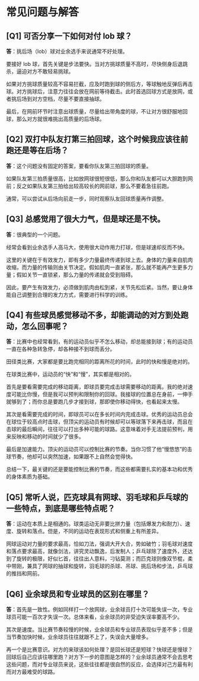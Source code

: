 # 常见问题与解答

## [Q1] 可否分享一下如何对付 lob 球？

**答**：挑后场（lob）球对业余选手来说通常不好处理。

要接好 lob 球，首先关键是步法要快。当对方挑球质量不高时，尽快侧身后退跳杀，逼迫对方不敢轻易挑球。

如果对方挑球质量较高不容易拦截，应及时跑到球的侧后方，等球触地反弹后再击球。对方挑球后，注意力往往会放在网前等待截击。此时首选回球方式是放网，或者挑后场到对方空档，尽量不要直接抽球。

最后，在网前环节时注意出球质量，尽量给出带角度的球，不让对方很舒服地回球，那么对方就很难挑出高质量的后场球。

## [Q2] 双打中队友打第三拍回球，这个时候我应该往前跑还是等在后场？

**答**：这个问题没有固定的答案，要看你队友第三拍回球的质量。

如果队友第三拍质量很高，比如放网球很短很低，那么你和队友都可以大胆跑到网前；反之如果队友第三拍给出较高较长的网前球，那么不要着急往前跑。

通常，可以尝试从后场向前走一步，同时观察队友回球质量再作调整。

## [Q3] 总感觉用了很大力气，但是球还是不快。

**答**：很典型的一个问题。

经常会看到业余选手人高马大，使用很大动作用力打球，但是球速却反而不快。

这里的关键在于有效发力，即有多少力量最终传递到球上去。身体的力量来自肌肉收缩，而力量的传输则由关节决定。假如肌肉一直紧张，那么就不能再产生更多力量；假如关节一直锁紧，那么力量的传递就会受到阻碍。

因此，要产生有效发力，必须做到肌肉由松到紧，关节先松后紧。当然，要让身体能自己调整到合理的发力方式，需要进行科学的训练。

## [Q4] 有些球员感觉移动不多，却能调动的对方到处跑动，怎么回事呢？

**答**：比赛中也经常看到，有的运动员似乎不怎么移动，却总能接到球；有的运动员一直在各种急转急停，却各种接不到球而丢分。

田径类比赛，大家都是要比跑完相同的距离所花的时间，此时的快和慢是绝对的。

在球类比赛中，运动员的“快”和“慢”，其实都是相对的。

首先是要看需要完成的移动距离，即球员要完成击球需要移动的距离。我的绝对速度可能比你慢，但是我可以预判和限制你的回球。我接球的位置总在身前，一伸手就够到了；而你总是要跑几步才接到球，那即使你移动得快，也看起来太慢。

其次是看需要完成的时间，即球员可以在多长时间内完成击球。优秀的运动员总会在球位于较高点时击球，但顶尖的运动员有时候却可以等球落下来再击球，而且在击球的最后瞬间，往往可以打出多种可能的球路。这意味着对手无法提前预判，用来反映和移动的时间就少了很多。

最后是加速能力。顶尖的运动员可以控制比赛的节奏。当你习惯了他“慢悠悠”的击球节奏，他却可以突然加速，如果跟不上自然会觉得快。

总结一下，最关键的还是要能控制比赛的节奏，而这些都需要扎实的基本功和优秀的身体素质为基础。

## [Q5] 常听人说，匹克球具有网球、羽毛球和乒乓球的一些特点，到底是哪些特点呢？

**答**：运动在本质上是相通的。球类运动无非要比拼力量（包括爆发力和耐力）、速度、旋转和落点。但是，不同的运动在表现形式和侧重上有所差异。

网球运动对力量的要求最高，恰如刀法，强调大开大合，势如破竹；羽毛球对速度和落点要求最高，就像剑法，讲究灵动飘逸，后发制人；乒乓球除了速度外，还达到了旋转的极限，好似匕首，往往出人意料，刁钻莫测；而匹克球则像双节棍，柔中带刚，兼具了网球的抽球和旋转，羽毛球的杀球、吊球、挑后场和步法，乒乓球的推挡和网前。

## [Q6] 业余球员和专业球员的区别在哪里？

**答**：首先是一致性。例如同样打一个放网球，业余球员打十次可能失误一次，专业球员可能一百次才失误一次。总体来看，业余球员的非受迫失误率要高不少。

其次是速度。当比赛节奏较慢的时候，业余球员和专业球员表现似乎差不多；但是当节奏加快时候，业余球员往往就跟不上了，失误会大量增多。

再一个是比赛意识。对方的来球该如何处理？是回长球还是短球？快球还是慢球？回球后自己应该往哪里跑？对方下一步的意图是怎样的？业余球员通常不会去思考这些问题，而对专业球员来说，这些往往都是很自然的反应，会选择对己方最有利而对方最难受的球路。



